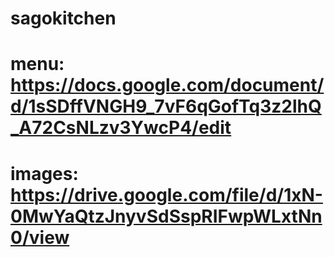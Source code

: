 # sagokitchen
# menu: https://docs.google.com/document/d/1sSDffVNGH9_7vF6qGofTq3z2lhQ_A72CsNLzv3YwcP4/edit
# images: https://drive.google.com/file/d/1xN-0MwYaQtzJnyvSdSspRIFwpWLxtNn0/view